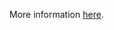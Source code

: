 More information [here](https://docs.bridgecrew.io/docs/ensure-aws-mqbroker-version-is-up-to-date).
